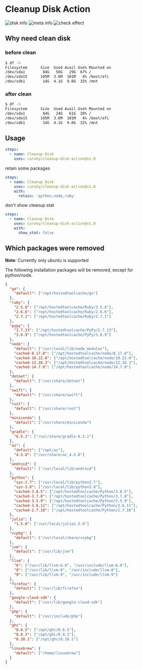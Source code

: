 # Cleanup Disk Action

![disk info](https://github.com/curoky/cleanup-disk-action/workflows/disk%20info/badge.svg)
![meta info](https://github.com/curoky/cleanup-disk-action/workflows/meta%20info/badge.svg)
![check effect](https://github.com/curoky/cleanup-disk-action/workflows/check%20effect/badge.svg)

## Why need clean disk

### before clean

```bash
$ df -h
Filesystem      Size  Used Avail Use% Mounted on
/dev/sda1        84G   56G   29G  67% /
/dev/sda15      105M  3.6M  101M   4% /boot/efi
/dev/sdb1        14G  4.1G  9.0G  32% /mnt
```

### after clean

```bash
$ df -h
Filesystem      Size  Used Avail Use% Mounted on
/dev/sda1        84G   24G   61G  28% /
/dev/sda15      105M  3.6M  101M   4% /boot/efi
/dev/sdb1        14G  4.1G  9.0G  32% /mnt
```

## Usage

```yaml
steps:
  - name: Cleanup Disk
    uses: curoky/cleanup-disk-action@v1.0
```

retain some packages

```yaml
steps:
  - name: Cleanup Disk
    uses: curoky/cleanup-disk-action@v1.0
    with:
      retain: 'python,node,ruby'
```

don't show cleanup stat

```yaml
steps:
  - name: Cleanup Disk
    uses: curoky/cleanup-disk-action@v1.0
    with:
      show_stat: false
```

## Which packages were removed

**Note**: Currently only ubuntu is supported

The following installation packages will be removed, except for python/node.

```json
{
  "go": {
    "default": ["/opt/hostedtoolcache/go"]
  },
  "ruby": {
    "2.5.8": ["/opt/hostedtoolcache/Ruby/2.5.8"],
    "2.6.6": ["/opt/hostedtoolcache/Ruby/2.6.6"],
    "2.7.1": ["/opt/hostedtoolcache/Ruby/2.7.1"]
  },
  "pypy": {
    "2.7.13": ["/opt/hostedtoolcache/PyPy/2.7.13"],
    "3.6.9": ["/opt/hostedtoolcache/PyPy/3.6.9"]
  },
  "node": {
    "default": ["/usr/local/lib/node_modules"],
    "cached-8.17.0": ["/opt/hostedtoolcache/node/8.17.0"],
    "cached-10.22.0": ["/opt/hostedtoolcache/node/10.22.0"],
    "cached-12.18.3": ["/opt/hostedtoolcache/node/12.18.3"],
    "cached-14.7.0": ["/opt/hostedtoolcache/node/14.7.0"]
  },
  "dotnet": {
    "default": ["/usr/share/dotnet"]
  },
  "swift": {
    "default": ["/usr/share/swift"]
  },
  "rust": {
    "default": ["/usr/share/rust"]
  },
  "miniconda": {
    "default": ["/usr/share/miniconda"]
  },
  "gradle": {
    "6.5.1": ["/usr/share/gradle-6.5.1"]
  },
  "az": {
    "default": ["/opt/az"],
    "4.5.0": ["/usr/share/az_4.5.0"]
  },
  "android": {
    "default": ["/usr/local/lib/android"]
  },
  "python": {
    "sys-2.7": ["/usr/local/lib/python2.7"],
    "sys-3.8": ["/usr/local/lib/python3.8"],
    "cached-3.8.5": ["/opt/hostedtoolcache/Python/3.8.5"],
    "cached-3.7.8": ["/opt/hostedtoolcache/Python/3.7.8"],
    "cached-3.5.9": ["/opt/hostedtoolcache/Python/3.5.9"],
    "cached-3.6.11": ["/opt/hostedtoolcache/Python/3.6.11"],
    "cached-2.7.18": ["/opt/hostedtoolcache/Python/2.7.18"]
  },
  "julia": {
    "1.5.0": ["/usr/local/julia1.5.0"]
  },
  "vcpkg": {
    "default": ["/usr/local/share/vcpkg"]
  },
  "jvm": {
    "default": ["/usr/lib/jvm"]
  },
  "llvm": {
    "6": ["/usr/lib/llvm-6.0", "/usr/include/llvm-6.0"],
    "8": ["/usr/lib/llvm-8", "/usr/include/llvm-8"],
    "9": ["/usr/lib/llvm-9", "/usr/include/llvm-9"]
  },
  "firefox": {
    "default": ["/usr/lib/firefox"]
  },
  "google-cloud-sdk": {
    "default": ["/usr/lib/google-cloud-sdk"]
  },
  "php": {
    "default": ["/usr/include/php"]
  },
  "ghc": {
    "8.6.5": ["/opt/ghc/8.6.5"],
    "8.8.3": ["/opt/ghc/8.8.3"],
    "8.10.1": ["/opt/ghc/8.10.1"]
  },
  "linuxbrew": {
    "default": ["/home/linuxbrew"]
  }
}
```
